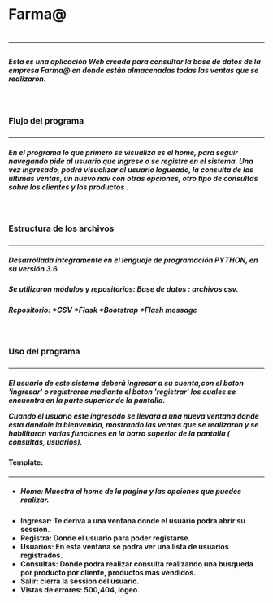 <h1>Farma@<h1>
<hr>
<h5>Esta es una aplicación Web creada  para consultar la base de datos  de  la empresa Farma@  en donde están almacenadas todas las ventas que se realizaron.<h5>
<br>
<h3 >Flujo del programa<h3>
<hr>

<h5>En el programa lo que primero se visualiza es el home, para seguir navegando pide al usuario que ingrese o se registre en el sistema. Una vez ingresado, podrá visualizar al usuario logueado, la consulta de las últimas ventas, un nuevo nav con otras opciones, otro tipo de consultas sobre los clientes y los productos .<h5>
<br>
<h3>Estructura de los archivos<h3>
<hr>

<h5>Desarrollada integramente en el lenguaje de programación PYTHON, en su versión 3.6<h5>
<h5>Se utilizaron módulos y repositorios:
Base de datos : archivos csv.
<h5>Repositorio: 
*CSV 
*Flask 
*Bootstrap 
*Flash message<h5>

<br>
<h3>Uso del programa<h3>
<hr>

<h5>El usuario de este sistema deberá ingresar a su cuenta,con el boton 'ingresar' o registrarse mediante el boton 'registrar' los cuales se encuentra en la parte superior de la pantalla.

Cuando el usuario este ingresado se llevara a una nueva ventana donde esta dandole la bienvenida, mostrando las ventas que se realizaron y se habilitaran varias funciones en la barra superior de la pantalla ( consultas, usuarios).<h5>

<h4>Template:<h4>
<hr>

 * <h5>Home: Muestra el home de la pagina y las opciones que puedes realizar.
 * Ingresar: Te deriva a una ventana donde el usuario podra abrir su session.
 * Registra: Donde el usuario para poder registarse.
 * Usuarios: En esta ventana se podra ver una lista de usuarios registrados.
 * Consultas: Donde podra realizar consulta realizando una busqueda por producto por cliente, productos mas vendidos.
 * Salir: cierra la session del usuario.
 * Vistas de errores: 500,404, logeo.<h5>



